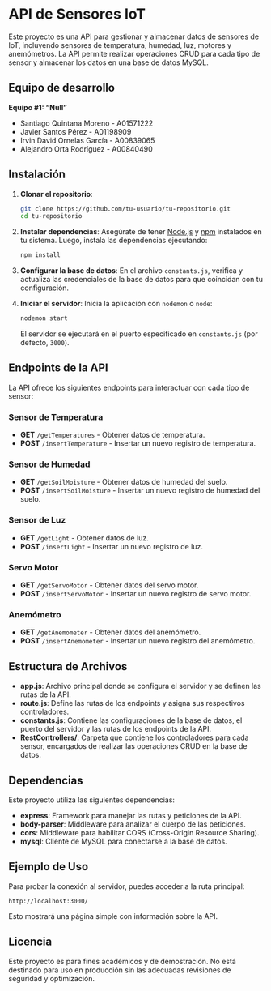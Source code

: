 ﻿
# API de Sensores IoT

Este proyecto es una API para gestionar y almacenar datos de sensores de IoT, incluyendo sensores de temperatura, humedad, luz, motores y anemómetros. La API permite realizar operaciones CRUD para cada tipo de sensor y almacenar los datos en una base de datos MySQL.

## Equipo de desarrollo
**Equipo #1: “Null”**
- Santiago Quintana Moreno - A01571222
- Javier Santos Pérez - A01198909
- Irvin David Ornelas García - A00839065
- Alejandro Orta Rodríguez - A00840490

## Instalación

1. **Clonar el repositorio**:
   ```bash
   git clone https://github.com/tu-usuario/tu-repositorio.git
   cd tu-repositorio
   ```

2. **Instalar dependencias**:
   Asegúrate de tener [Node.js](https://nodejs.org/) y [npm](https://www.npmjs.com/) instalados en tu sistema. Luego, instala las dependencias ejecutando:
   ```bash
   npm install
   ```

3. **Configurar la base de datos**:
   En el archivo `constants.js`, verifica y actualiza las credenciales de la base de datos para que coincidan con tu configuración.

4. **Iniciar el servidor**:
   Inicia la aplicación con `nodemon` o `node`:
   ```bash
   nodemon start
   ```
   El servidor se ejecutará en el puerto especificado en `constants.js` (por defecto, `3000`).

## Endpoints de la API

La API ofrece los siguientes endpoints para interactuar con cada tipo de sensor:

### Sensor de Temperatura
- **GET** `/getTemperatures` - Obtener datos de temperatura.
- **POST** `/insertTemperature` - Insertar un nuevo registro de temperatura.
  
### Sensor de Humedad
- **GET** `/getSoilMoisture` - Obtener datos de humedad del suelo.
- **POST** `/insertSoilMoisture` - Insertar un nuevo registro de humedad del suelo.

### Sensor de Luz
- **GET** `/getLight` - Obtener datos de luz.
- **POST** `/insertLight` - Insertar un nuevo registro de luz.

### Servo Motor
- **GET** `/getServoMotor` - Obtener datos del servo motor.
- **POST** `/insertServoMotor` - Insertar un nuevo registro de servo motor.

### Anemómetro
- **GET** `/getAnemometer` - Obtener datos del anemómetro.
- **POST** `/insertAnemometer` - Insertar un nuevo registro del anemómetro.

## Estructura de Archivos

- **app.js**: Archivo principal donde se configura el servidor y se definen las rutas de la API.
- **route.js**: Define las rutas de los endpoints y asigna sus respectivos controladores.
- **constants.js**: Contiene las configuraciones de la base de datos, el puerto del servidor y las rutas de los endpoints de la API.
- **RestControllers/**: Carpeta que contiene los controladores para cada sensor, encargados de realizar las operaciones CRUD en la base de datos.

## Dependencias
Este proyecto utiliza las siguientes dependencias:
- **express**: Framework para manejar las rutas y peticiones de la API.
- **body-parser**: Middleware para analizar el cuerpo de las peticiones.
- **cors**: Middleware para habilitar CORS (Cross-Origin Resource Sharing).
- **mysql**: Cliente de MySQL para conectarse a la base de datos.

## Ejemplo de Uso

Para probar la conexión al servidor, puedes acceder a la ruta principal:
```
http://localhost:3000/
```

Esto mostrará una página simple con información sobre la API.

## Licencia

Este proyecto es para fines académicos y de demostración. No está destinado para uso en producción sin las adecuadas revisiones de seguridad y optimización.
